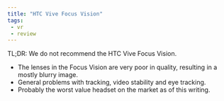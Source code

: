 ```yaml
---
title: "HTC Vive Focus Vision"
tags:
 - vr
 - review
---
```


TL;DR: We do not recommend the HTC Vive Focus Vision.

- The lenses in the Focus Vision are very poor in quality, resulting in a mostly blurry image.
- General problems with tracking, video stability and eye tracking.
- Probably the worst value headset on the market as of this writing.
